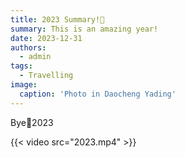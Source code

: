 ```yaml
---
title: 2023 Summary!🍻
summary: This is an amazing year! 
date: 2023-12-31
authors:
  - admin
tags:
  - Travelling
image:
  caption: 'Photo in Daocheng Yading'
---
```


Bye👋2023 <br />

 {{< video src="2023.mp4" >}}

